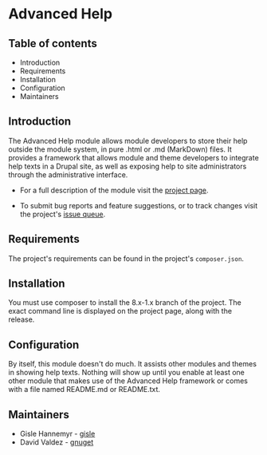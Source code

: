 # Advanced Help

## Table of contents

- Introduction
- Requirements
- Installation
- Configuration
- Maintainers


## Introduction

The Advanced Help module allows module developers to store their help outside
the module system, in pure .html or .md (MarkDown) files. It provides a
framework that allows module and theme developers to integrate help texts in a
Drupal site, as well as exposing help to site administrators through the
administrative interface.

- For a full description of the module visit the
  [project page](https://www.drupal.org/project/advanced_help).

- To submit bug reports and feature suggestions, or to track changes
  visit the project's
  [issue queue](https://www.drupal.org/project/issues/advanced_help).


## Requirements

The project's requirements can be found in the project's `composer.json`.


## Installation

You must use composer to install the 8.x-1.x branch of the
project. The exact command line is displayed on the project page,
along with the release.


## Configuration

By itself, this module doesn't do much. It assists other modules and
themes in showing help texts. Nothing will show up until you enable at
least one other module that makes use of the Advanced Help framework
or comes with a file named README.md or README.txt.


## Maintainers

- Gisle Hannemyr - [gisle](https://www.drupal.org/u/gisle)
- David Valdez - [gnuget](https://www.drupal.org/u/gnuget)
